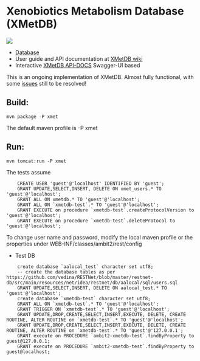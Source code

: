 # Xenobiotics Metabolism Database (XMetDB)

<img src="https://github.com/xmetdb/xmetdb-server/blob/master/xmet-war/src/main/webapp/images/logo.png">

- <a href="http://www.xmetdb.org/">Database</a>
- User guide and API documentation at [XMetDB wiki](http://www.xmetdb.org/wiki/Main_Page)
- Interactive <a href="http://xmetdb.github.io/xmetdb-docs/">XMetDB API-DOCS</a> Swagger-UI based 

This is an ongoing implementation of XMetDB.  Almost fully functional, with some [issues](https://github.com/xmetdb/xmetdb-server/issues) still to be resolved!

## Build: 

    mvn package -P xmet

The default maven profile is -P xmet

## Run: 

    mvn tomcat:run -P xmet

The tests assume

```
    CREATE USER 'guest'@'localhost' IDENTIFIED BY 'guest';
    GRANT UPDATE,SELECT,INSERT, DELETE ON xmet_users.* TO 'guest'@'localhost';
    GRANT ALL ON xmetdb.* TO 'guest'@'localhost';
    GRANT ALL ON `xmetdb-test`.* TO 'guest'@'localhost';
    GRANT EXECUTE on procedure `xmetdb-test`.createProtocolVersion to 'guest'@'localhost';
    GRANT EXECUTE on procedure `xmetdb-test`.deleteProtocol to 'guest'@'localhost';
```    

To change user name and password, modify the local maven profile or the properties under WEB-INF/classes/ambit2/rest/config

- Test DB

```    
    create database `aalocal_test` character set utf8;
    -- create the database tables as per https://github.com/vedina/RESTNet/blob/master/restnet-db/src/main/resources/net/idea/restnet/db/aalocal/sql/users.sql
    GRANT UPDATE,SELECT,INSERT, DELETE ON aalocal_test.* TO 'guest'@'localhost';
    create database `xmetdb-test` character set utf8;
    GRANT ALL ON `xmetdb-test`.* TO 'guest'@'localhost';
    GRANT TRIGGER ON `xmetdb-test`.* TO 'guest'@'localhost';
    GRANT UPDATE,DROP,CREATE,SELECT,INSERT,EXECUTE, DELETE, CREATE ROUTINE, ALTER ROUTINE on `xmetdb-test`.* TO 'guest'@'localhost';
    GRANT UPDATE,DROP,CREATE,SELECT,INSERT,EXECUTE, DELETE, CREATE ROUTINE, ALTER ROUTINE on `xmetdb-test`.* TO 'guest'@'127.0.0.1';
    GRANT execute on PROCEDURE `ambit2-xmetdb-test`.findByProperty to guest@127.0.0.1;
    GRANT execute on PROCEDURE `ambit2-xmetdb-test`.findByProperty to guest@localhost;
```
